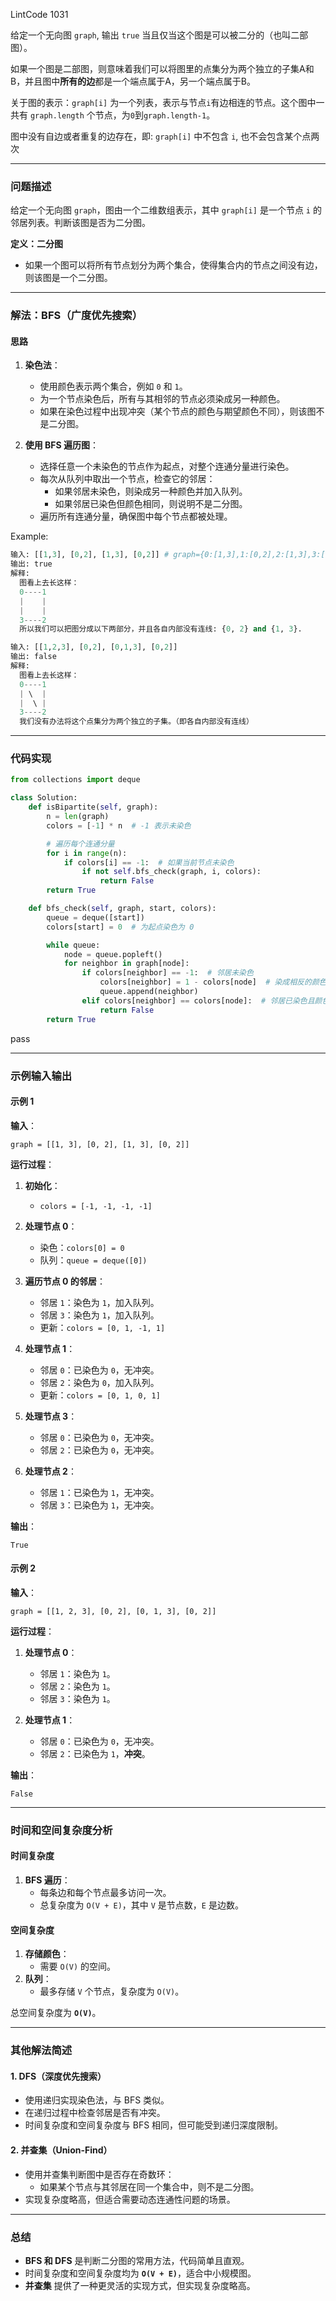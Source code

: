 
LintCode 1031

给定一个无向图 `graph`, 输出 `true` 当且仅当这个图是可以被二分的（也叫二部图）。

如果一个图是二部图，则意味着我们可以将图里的点集分为两个独立的子集A和B，并且图中**所有的边**都是一个端点属于A，另一个端点属于B。

关于图的表示：`graph[i]` 为一个列表，表示与节点`i`有边相连的节点。这个图中一共有 `graph.length` 个节点，为`0`到`graph.length-1`。

图中没有自边或者重复的边存在，即: `graph[i]` 中不包含 `i`, 也不会包含某个点两次

---

### 问题描述

给定一个无向图 `graph`，图由一个二维数组表示，其中 `graph[i]` 是一个节点 `i` 的邻居列表。判断该图是否为二分图。

**定义：二分图**

- 如果一个图可以将所有节点划分为两个集合，使得集合内的节点之间没有边，则该图是一个二分图。

---

### 解法：BFS（广度优先搜索）

#### 思路

1. **染色法**：
    
    - 使用颜色表示两个集合，例如 `0` 和 `1`。
    - 为一个节点染色后，所有与其相邻的节点必须染成另一种颜色。
    - 如果在染色过程中出现冲突（某个节点的颜色与期望颜色不同），则该图不是二分图。
2. **使用 BFS 遍历图**：
    
    - 选择任意一个未染色的节点作为起点，对整个连通分量进行染色。
    - 每次从队列中取出一个节点，检查它的邻居：
        - 如果邻居未染色，则染成另一种颜色并加入队列。
        - 如果邻居已染色但颜色相同，则说明不是二分图。
    - 遍历所有连通分量，确保图中每个节点都被处理。

Example:
```python
输入: [[1,3], [0,2], [1,3], [0,2]] # graph={0:[1,3],1:[0,2],2:[1,3],3:[0,2]}
输出: true
解释: 
  图看上去长这样：
  0----1
  |    |
  |    |
  3----2
  所以我们可以把图分成以下两部分，并且各自内部没有连线: {0, 2} and {1, 3}.
```

```python
输入: [[1,2,3], [0,2], [0,1,3], [0,2]]
输出: false
解释: 
  图看上去长这样：
  0----1
  | \  |
  |  \ |
  3----2
  我们没有办法将这个点集分为两个独立的子集。（即各自内部没有连线）
```


---

### 代码实现

```python
from collections import deque

class Solution:
    def isBipartite(self, graph):
        n = len(graph)
        colors = [-1] * n  # -1 表示未染色

        # 遍历每个连通分量
        for i in range(n):
            if colors[i] == -1:  # 如果当前节点未染色
                if not self.bfs_check(graph, i, colors):
                    return False
        return True

    def bfs_check(self, graph, start, colors):
        queue = deque([start])
        colors[start] = 0  # 为起点染色为 0

        while queue:
            node = queue.popleft()
            for neighbor in graph[node]:
                if colors[neighbor] == -1:  # 邻居未染色
                    colors[neighbor] = 1 - colors[node]  # 染成相反的颜色
                    queue.append(neighbor)
                elif colors[neighbor] == colors[node]:  # 邻居已染色且颜色相同
                    return False
        return True

```
pass

---

### 示例输入输出

#### 示例 1

**输入**：

`graph = [[1, 3], [0, 2], [1, 3], [0, 2]]`

**运行过程**：

1. **初始化**：
    
    - `colors = [-1, -1, -1, -1]`
2. **处理节点 0**：
    
    - 染色：`colors[0] = 0`
    - 队列：`queue = deque([0])`
3. **遍历节点 0 的邻居**：
    
    - 邻居 `1`：染色为 `1`，加入队列。
    - 邻居 `3`：染色为 `1`，加入队列。
    - 更新：`colors = [0, 1, -1, 1]`
4. **处理节点 1**：
    
    - 邻居 `0`：已染色为 `0`，无冲突。
    - 邻居 `2`：染色为 `0`，加入队列。
    - 更新：`colors = [0, 1, 0, 1]`
5. **处理节点 3**：
    
    - 邻居 `0`：已染色为 `0`，无冲突。
    - 邻居 `2`：已染色为 `0`，无冲突。
6. **处理节点 2**：
    
    - 邻居 `1`：已染色为 `1`，无冲突。
    - 邻居 `3`：已染色为 `1`，无冲突。

**输出**：

`True`

#### 示例 2

**输入**：

`graph = [[1, 2, 3], [0, 2], [0, 1, 3], [0, 2]]`

**运行过程**：

1. **处理节点 0**：
    
    - 邻居 `1`：染色为 `1`。
    - 邻居 `2`：染色为 `1`。
    - 邻居 `3`：染色为 `1`。
2. **处理节点 1**：
    
    - 邻居 `0`：已染色为 `0`，无冲突。
    - 邻居 `2`：已染色为 `1`，**冲突**。

**输出**：

`False`

---

### 时间和空间复杂度分析

#### 时间复杂度

1. **BFS 遍历**：
    - 每条边和每个节点最多访问一次。
    - 总复杂度为 `O(V + E)`，其中 `V` 是节点数，`E` 是边数。

#### 空间复杂度

1. **存储颜色**：
    - 需要 `O(V)` 的空间。
2. **队列**：
    - 最多存储 `V` 个节点，复杂度为 `O(V)`。

总空间复杂度为 **`O(V)`**。

---

### 其他解法简述

#### 1. DFS（深度优先搜索）

- 使用递归实现染色法，与 BFS 类似。
- 在递归过程中检查邻居是否有冲突。
- 时间复杂度和空间复杂度与 BFS 相同，但可能受到递归深度限制。

#### 2. 并查集（Union-Find）

- 使用并查集判断图中是否存在奇数环：
    - 如果某个节点与其邻居在同一个集合中，则不是二分图。
- 实现复杂度略高，但适合需要动态连通性问题的场景。

---

### 总结

- **BFS 和 DFS** 是判断二分图的常用方法，代码简单且直观。
- 时间复杂度和空间复杂度均为 **`O(V + E)`**，适合中小规模图。
- **并查集** 提供了一种更灵活的实现方式，但实现复杂度略高。

